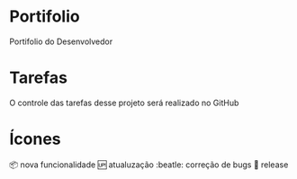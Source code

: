 # Portifolio

Portifolio do Desenvolvedor

# Tarefas

O controle das tarefas desse projeto será realizado no GitHub

# Ícones

:package: nova funcionalidade
:up: atualuzação
:beatle: correção de bugs
:checkered_flag: release
